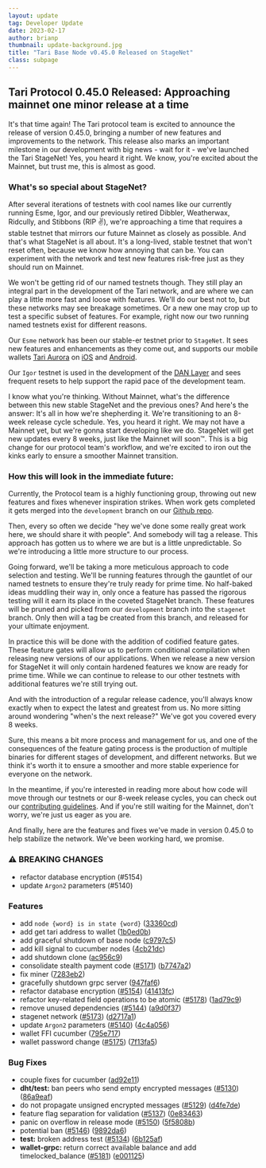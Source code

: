 ```yaml
---
layout: update
tag: Developer Update
date: 2023-02-17
author: brianp
thumbnail: update-background.jpg
title: "Tari Base Node v0.45.0 Released on StageNet"
class: subpage
---
```


## Tari Protocol 0.45.0 Released: Approaching mainnet one minor release at a time

It's that time again! The Tari protocol team is excited to announce the release of version 0.45.0, bringing a number of new features and improvements to the network. This release also marks an important milestone in our development with big news - wait for it - we've launched the Tari StageNet! Yes, you heard it right. We know, you're excited about the Mainnet, but trust me, this is almost as good.

### What's so special about StageNet?
After several iterations of testnets with cool names like our currently running Esme, Igor, and our previously retired Dibbler, Weatherwax, Ridcully, and Stibbons (RIP ✌️), we're approaching a time that requires a stable testnet that mirrors our future Mainnet as closely as possible. And that's what StageNet is all about. It's a long-lived, stable testnet that won't reset often, because we know how annoying that can be. You can experiment with the network and test new features risk-free just as they should run on Mainnet.

We won't be getting rid of our named testnets though. They still play an integral part in the development of the Tari network, and are where we can play a little more fast and loose with features. We'll do our best not to, but these networks may see breakage sometimes. Or a new one may crop up to test a specific subset of features. For example, right now our two running named testnets exist for different reasons. 

Our `Esme` network has been our stable-er testnet prior to `StageNet`. It sees new features and enhancements as they come out, and supports our mobile wallets [Tari Aurora](https://aurora.tari.com/) on [iOS](https://apps.apple.com/us/app/tari-aurora/id1503654828) and [Android](https://play.google.com/store/apps/details?id=com.tari.android.wallet). 

Our `Igor` testnet is used in the development of the [DAN Layer](https://www.tari.com/updates/2023-02-01-update-99.html) and sees frequent resets to help support the rapid pace of the development team.

I know what you're thinking. Without Mainnet, what's the difference between this new stable StageNet and the previous ones? And here's the answer: It's all in how we're shepherding it. We're transitioning to an 8-week release cycle schedule. Yes, you heard it right. We may not have a Mainnet yet, but we're gonna start developing like we do. StageNet will get new updates every 8 weeks, just like the Mainnet will soon™️. This is a big change for our protocol team's workflow, and we're excited to iron out the kinks early to ensure a smoother Mainnet transition.

### How this will look in the immediate future:

Currently, the Protocol team is a highly functioning group, throwing out new features and fixes whenever inspiration strikes. When work gets completed it gets merged into the `development` branch on our [Github repo](https://github.com/tari-project/tari/blob/development/changelog.md).

Then, every so often we decide "hey we've done some really great work here, we should share it with people". And somebody will tag a release. This approach has gotten us to where we are but is a little unpredictable. So we're introducing a little more structure to our process.

Going forward, we'll be taking a more meticulous approach to code selection and testing. We'll be running features through the gauntlet of our named testnets to ensure they're truly ready for prime time. No half-baked ideas muddling their way in, only once a feature has passed the rigorous testing will it earn its place in the coveted StageNet branch. These features will be pruned and picked from our `development` branch into the `stagenet` branch. Only then will a tag be created from this branch, and released for your ultimate enjoyment.

In practice this will be done with the addition of codified feature gates. These feature gates will allow us to perform conditional compilation when releasing new versions of our applications. When we release a new version for StageNet it will only contain hardened features we know are ready for prime time. While we can continue to release to our other testnets with additional features we're still trying out.

And with the introduction of a regular release cadence, you'll always know exactly when to expect the latest and greatest from us. No more sitting around wondering "when's the next release?" We've got you covered every 8 weeks.

Sure, this means a bit more process and management for us, and one of the consequences of the feature gating process is the production of multiple binaries for different stages of development, and different networks. But we think it's worth it to ensure a smoother and more stable experience for everyone on the network.

In the meantime, if you're interested in reading more about how code will move through our testnets or our 8-week release cycles, you can check out our [contributing guidelines](https://github.com/tari-project/tari/blob/development/Contributing.md#the-tari-release-proces). And if you're still waiting for the Mainnet, don't worry, we're just us eager as you are.

And finally, here are the features and fixes we've made in version 0.45.0 to help stabilize the network. We've been working hard, we promise.

### ⚠ BREAKING CHANGES

* refactor database encryption (#5154)
* update `Argon2` parameters (#5140)

### Features

* add `node {word} is in state {word}` ([33360cd](https://github.com/tari-project/tari/commit/33360cd1e9c8ad1dec1bd8193ca6cae1b79c81f4))
* add get tari address to wallet ([1b0ed0b](https://github.com/tari-project/tari/commit/1b0ed0b99f8f36d7f04215b0ef846fdb13c095e7))
* add graceful shutdown of base node ([c9797c5](https://github.com/tari-project/tari/commit/c9797c51e996fc043a6e4fd94ae1baebcd39d115))
* add kill signal to cucumber nodes ([4cb21dc](https://github.com/tari-project/tari/commit/4cb21dc9148a32fbefae0017e984c634388f1543))
* add shutdown clone ([ac956c9](https://github.com/tari-project/tari/commit/ac956c90d9ac3f78d7437ee24360c80204870341))
* consolidate stealth payment code ([#5171](https://github.com/tari-project/tari/issues/5171)) ([b7747a2](https://github.com/tari-project/tari/commit/b7747a29c7032278b3ed88e13823d6e4fe7de45e))
* fix miner ([7283eb2](https://github.com/tari-project/tari/commit/7283eb2c61e9e13313e256a1cc5ab191bb4f4b58))
* gracefully shutdown grpc server ([947faf6](https://github.com/tari-project/tari/commit/947faf6559e6c16acdfe342c11c8c1ee99752d36))
* refactor database encryption ([#5154](https://github.com/tari-project/tari/issues/5154)) ([41413fc](https://github.com/tari-project/tari/commit/41413fca3c66bf567777373d2b102c9d7ac0ea57))
* refactor key-related field operations to be atomic ([#5178](https://github.com/tari-project/tari/issues/5178)) ([1ad79c9](https://github.com/tari-project/tari/commit/1ad79c946b3c67a3724f87d15ce55f29966d1e8b))
* remove unused dependencies ([#5144](https://github.com/tari-project/tari/issues/5144)) ([a9d0f37](https://github.com/tari-project/tari/commit/a9d0f3711108ddb27599dc3e91834bb6cd02f821))
* stagenet network ([#5173](https://github.com/tari-project/tari/issues/5173)) ([d2717a1](https://github.com/tari-project/tari/commit/d2717a1147e714f3978aaffb1e5af46986974335))
* update `Argon2` parameters ([#5140](https://github.com/tari-project/tari/issues/5140)) ([4c4a056](https://github.com/tari-project/tari/commit/4c4a056f1f6623f6566b691a96c850ff905c0587))
* wallet FFI cucumber ([795e717](https://github.com/tari-project/tari/commit/795e7178020b41bbda0510563e0ac0c2448eb359))
* wallet password change ([#5175](https://github.com/tari-project/tari/issues/5175)) ([7f13fa5](https://github.com/tari-project/tari/commit/7f13fa5e64144c11b67201ab38bb55bdbb494680))


### Bug Fixes

* couple fixes for cucumber ([ad92e11](https://github.com/tari-project/tari/commit/ad92e1172682e602664ff512f9ce1495a566e473))
* **dht/test:** ban peers who send empty encrypted messages  ([#5130](https://github.com/tari-project/tari/issues/5130)) ([86a9eaf](https://github.com/tari-project/tari/commit/86a9eaf700323a2794d2b71797ebf811ba3679b5))
* do not propagate unsigned encrypted messages ([#5129](https://github.com/tari-project/tari/issues/5129)) ([d4fe7de](https://github.com/tari-project/tari/commit/d4fe7de1088aa986bf00d6ff4c31dd92659b4d95))
* feature flag separation for validation ([#5137](https://github.com/tari-project/tari/issues/5137)) ([0e83463](https://github.com/tari-project/tari/commit/0e83463718001ef14564068f2087fb6dc50b0fa3))
* panic on overflow in release mode ([#5150](https://github.com/tari-project/tari/issues/5150)) ([5f5808b](https://github.com/tari-project/tari/commit/5f5808b309cbf2416541652c7e2a4a923ef46e35))
* potential ban ([#5146](https://github.com/tari-project/tari/issues/5146)) ([9892da6](https://github.com/tari-project/tari/commit/9892da6345468b798b0b669f010322f343fd9f4f))
* **test:** broken address test ([#5134](https://github.com/tari-project/tari/issues/5134)) ([6b125af](https://github.com/tari-project/tari/commit/6b125af57570d48d5864158693f3ab935d23f6a9))
* **wallet-grpc:** return correct available balance and add timelocked_balance ([#5181](https://github.com/tari-project/tari/issues/5181)) ([e001125](https://github.com/tari-project/tari/commit/e0011254ddbf4556a8b0ac2576869615c6549ccc))
